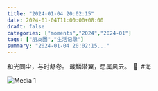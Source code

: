 ```yaml
---
title: "2024-01-04 20:02:15"
date: 2024-01-04T11:00:00+08:00
draft: false
categories: ["moments","2024","2024-01"]
tags: ["朋友圈","生活记录"]
summary: "2024-01-04 20:02:15..."
---
```


和光同尘，与时舒卷。
戢鳞潜翼，思属风云。
​
​🍻
​
​#海

![Media 1](/Moments/photos/2024-01-04/202401042002150.jpg)

